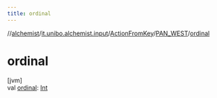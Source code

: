 ```yaml
---
title: ordinal
---
```

//[alchemist](../../../../index.html)/[it.unibo.alchemist.input](../../index.html)/[ActionFromKey](../index.html)/[PAN_WEST](index.html)/[ordinal](ordinal.html)



# ordinal



[jvm]\
val [ordinal](ordinal.html): [Int](https://kotlinlang.org/api/latest/jvm/stdlib/kotlin/-int/index.html)




